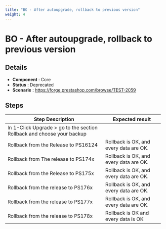 ```yaml
---
title: "BO - After autoupgrade, rollback to previous version"
weight: 4
---
```


# BO - After autoupgrade, rollback to previous version
## Details
* **Component** : Core
* **Status** : Deprecated
* **Scenario** : https://forge.prestashop.com/browse/TEST-2059

## Steps
| Step Description | Expected result |
| ----- | ----- |
| In 1-Click Upgrade > go to the section Rollback and choose your backup |  |
| Rollback from the Release to PS16124 | Rollback is OK, and every data are OK. |
| Rollback from The release to PS174x | Rollback is OK, and every data are OK. |
| Rollback from the Release to PS175x | Rollback is OK, and every data are OK. |
| Rollback from the release to PS176x | Rollback is OK, and every data are OK. |
| Rollback from the release to PS177x | Rollback is OK, and every data are OK. |
| Rollback from the release to PS178x | Rollback is OK and every data is OK |
